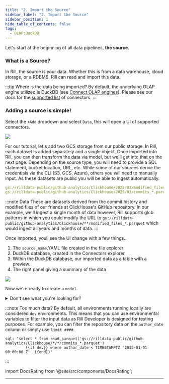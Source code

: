 ```yaml
---
title: "2. Import the Source"
sidebar_label: "2. Import the Source"
sidebar_position: 1
hide_table_of_contents: false
tags:
  - OLAP:DuckDB
---
```


Let's start at the beginning of all data pipelines, **the source**.

### What is a Source?

In Rill, the source is your data. Whether this is from a data warehouse, cloud storage, or a RDBMS, Rill can read and import this data.

:::tip Where is the data being imported?
By default, the underlying OLAP engine utilized is DuckDB (see <a href='https://docs.rilldata.com/build/olap/' target="_blank"> Connect OLAP engines</a>). 
Please see our docs for the 
<a href="https://docs.rilldata.com/build/connect/" target="_blank">supported list</a> of connectors.
:::


### Adding a source is simple! 

Select the `+Add` dropdown and select `Data`, this will open a UI of supported connectors.


<img src = '/img/tutorials/102/Adding-Data.gif' class='rounded-gif' />
<br />

For our tutorial, let's add two GCS storage from our public storage. In Rill, each dataset is added separately and a single object. Once imported into Rill, you can then transform the data via model, but we'll get into that on the next page. Depending on the source type, you will need to provide a SQL statement, bucket location, URL, etc. While some of our sources derive the credentials via the CLI (S3, GCS, Azure), others you will need to manually input. As these datasets are public you will be able to ingest automatically.


```yaml 
gs://rilldata-public/github-analytics/Clickhouse/2025/03/modified_files_*.parquet
gs://rilldata-public/github-analytics/Clickhouse/2025/03/commits_*.parquet
```
:::note Data
These are datasets derived from the commit history and modified files of our friends at ClickHouse's GitHub repository. In our example, we'll ingest a single month of data however, Rill supports glob patterns in which you could modify the URL to `gs://rilldata-public/github-analytics/Clickhouse/**/modified_files_*.parquet` which would ingest all years and months of data. 
:::

Once imported, youll see the UI change with a few things..
1. The `source_name`.YAML file created in the file explorer
2. DuckDB database, created in the Connectors explorer
3. Within the DuckDB database, our imported data as a table with a preview.
4. The right panel giving a summary of the data

<img src = '/img/tutorials/102/Add-GCS.gif' class='rounded-gif' />
<br />


Now we're ready to create a `model`.

<details>
  <summary>Don't see what you're looking for?</summary>
  
    We are continually adding new sources and connectors in our releases. For a comprehensive list, you can refer to our <a href=''>connectors page</a>. Please don't hesitate to <a href='https://docs.rilldata.com/contact'>reach out</a> either if there's a connector you'd like us to add!

    If this it your first time, you may need to refresh the browser for DuckDB to appear in the UI.
    
</details>

:::note Too much data?
By default, all environments running locally are considered `dev` environments. This means that you can use environmental variables to filter the input data as Rill Developer is designed for testing purposes. For example, you can filter the repository data on the `author_date` column or simply use `limit ####`.
```
sql: "select * from read_parquet('gs://rilldata-public/github-analytics/Clickhouse/*/*/commits_*.parquet')
         {{if dev}} where author_date < TIMESTAMPTZ '2015-01-01 00:00:00 Z'  {{end}}"
```
:::


import DocsRating from '@site/src/components/DocsRating';

---
<DocsRating />